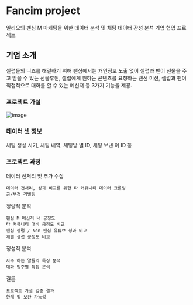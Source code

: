 # Fancim project

일리오의 팬심 M 마케팅을 위한 데이터 분석 및 채팅 데이터 감성 분석 기업 협업 프로젝트

## 기업 소개 

셀럽들의 니즈를 해결하기 위해 팬심에서는 개인정보 노출 없이 셀럽과 팬이 선물을 주고 받을 수 있는 선물후원,  셀럽에게 원하는 콘텐츠를 요청하는 랜선 미션, 셀럽과 팬이 직접적으로 대화를 할 수 있는 메신저 등 3가지 기능을 제공.

### 프로젝트 가설
![image](https://user-images.githubusercontent.com/70729822/165380239-caadd496-d480-47c2-b06d-6a8ee7ae3b9c.png)

### 데이터 셋 정보

채팅 생성 시기, 채팅 내역, 채팅방 별 ID, 채팅 보낸 이 ID 등

### 프로젝트 과정

데이터 전처리 및 추가 수집
```
데이터 전처리, 성과 비교를 위한 타 커뮤니티 데이터 크롤링
긍/부정 라벨링
```

정량적 분석
```
팬심 M 메신저 내 긍정도
타 커뮤니티 대비 긍정도 비교
팬심 셀럽 / Non 팬심 유튜브 성과 비교
개별 셀럽 긍정도 비교
```

정성적 분석
```
자주 하는 말들의 특징 분석
대화 범주별 특징 분석
```

결론
```
프로젝트 가설 검증 결과
한계 및 보완 가능성
```
